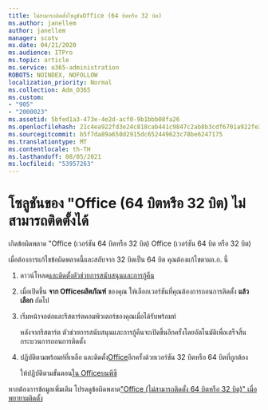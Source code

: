```yaml
---
title: ไม่สามารถติดตั้งโซลูชันOffice (64 บิตหรือ 32 บิต)
ms.author: janellem
author: janellem
manager: scotv
ms.date: 04/21/2020
ms.audience: ITPro
ms.topic: article
ms.service: o365-administration
ROBOTS: NOINDEX, NOFOLLOW
localization_priority: Normal
ms.collection: Adm_O365
ms.custom:
- "905"
- "2000023"
ms.assetid: 5bfed1a3-473e-4e2d-acf0-9b1bbb08fa26
ms.openlocfilehash: 21c4ea922fd3e24c818cab441c9847c2ab8b3cdf6701a922fe30d284317d2291
ms.sourcegitcommit: b5f7da89a650d2915dc652449623c78be6247175
ms.translationtype: MT
ms.contentlocale: th-TH
ms.lasthandoff: 08/05/2021
ms.locfileid: "53957263"
---
```

# <a name="solutions-for-office-64-bit-or-32-bit-couldnt-be-installed"></a>โซลูชันของ "Office (64 บิตหรือ 32 บิต) ไม่สามารถติดตั้งได้

เกิดข้อผิดพลาด "Office (เวอร์ชัน 64 บิตหรือ 32 บิต) Office (เวอร์ชัน 64 บิต หรือ 32 บิต)
  
เมื่อต้องการแก้ไขข้อผิดพลาดนี้และสลับจาก 32 บิตเป็น 64 บิต คุณต้องแก้ไขตามล.ก. นี้
  
1. ดาวน์โหลด[และติดตั้งตัวช่วยการสนับสนุนและการกู้คืน](https://aka.ms/SARA-OfficeUninstall-Alchemy)

1. เมื่อเปิดขึ้น **จาก Officeผลิตภัณฑ์** ของคุณ ให้เลือกเวอร์ชันที่คุณต้องการถอนการติดตั้ง **แล้วเลือก** ถัดไป

2. เริ่มหน้าจอต่อและรีสตาร์ตคอมพิวเตอร์ของคุณเมื่อได้รับพร้อมท์

    หลังจากรีสตาร์ต ตัวช่วยการสนับสนุนและการกู้คืนจะเปิดขึ้นอีกครั้งโดยอัตโนมัติเพื่อเสร็จสิ้นกระบวนการถอนการติดตั้ง

3. ปฏิบัติตามพร้อมท์ที่เหลือ และติดตั้ง[Office](https://portal.office.com/OLS/MySoftware.aspx)อีกครั้งด้วยเวอร์ชัน 32 บิตหรือ 64 บิตที่ถูกต้อง

    ให้ปฏิบัติตามขั้นตอน[ใน Officeบนพีซี](https://support.office.com/article/4414eaaf-0478-48be-9c42-23adc4716658?wt.mc_id=Alchemy_ClientDIA)

หากต้องการข้อมูลเพิ่มเติม โปรดดูข้อผิดพลาด["Office (ไม่สามารถติดตั้ง 64 บิตหรือ 32 บิต)" เมื่อพยายามติดตั้ง](https://support.office.com/article/2e2dc9e5-3eb0-420c-862a-ab085b38597f?wt.mc_id=Alchemy_ClientDIA)
  